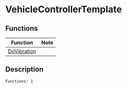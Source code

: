 # VehicleControllerTemplate
## Functions
| Function | Note |
|----------|------|
|[DoVibration](DoVibration.md)| |
## Description
```
Functions: 1
```